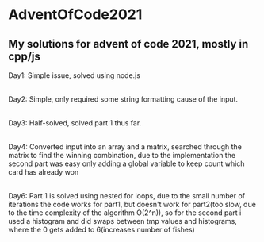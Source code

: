 # AdventOfCode2021
My solutions for advent of code 2021, mostly in cpp/js
-------------------------------------------------------------------------------------------------------------------------------------
Day1:
Simple issue, solved using node.js <br /> <br />

Day2:
Simple, only required some string formatting cause of the input. <br /> <br />

Day3: 
Half-solved, solved part 1 thus far. <br /> <br />

Day4:
Converted input into an array and a matrix, searched through the matrix to find the winning combination, due to the implementation the second part was easy only adding a global variable to keep count which card has already won<br /> <br />

Day6:
Part 1 is solved using nested for loops, due to the small number of iterations the code works for part1, but doesn't work for part2(too slow, due to the time complexity of the algorithm O(2^n)), so for the second part i used a histogram and did swaps between tmp values and histograms, where the 0 gets added to 6(increases number of fishes) <br /> <br />

